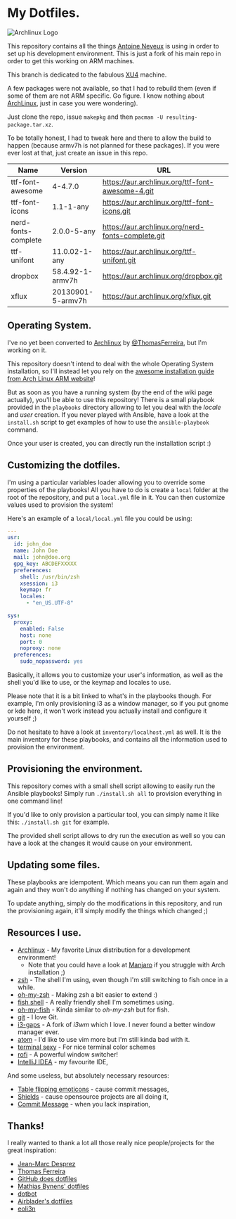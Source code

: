# My Dotfiles.

![Archlinux Logo](https://upload.wikimedia.org/wikipedia/commons/thumb/1/17/Archlinux-vert-dark.svg/1280px-Archlinux-vert-dark.svg.png)

This repository contains all the things [Antoine Neveux](https://github.com/aneveux) is using in order to set up his development environment. This is just a fork of his main repo in order to get this working on ARM machines.

This branch is dedicated to the fabulous [XU4](https://www.hardkernel.com/main/products/prdt_info.php) machine.

A few packages were not available, so that I had to rebuild them (even if some of them are not ARM specific. Go figure. I know nothing about [ArchLinux](https://archlinuxarm.org/platforms/armv7/samsung/odroid-xu4), just in case you were wondering).

Just clone the repo, issue `makepkg` and then `pacman -U resulting-package.tar.xz`.

To be totally honest, I had to tweak here and there to allow the build to happen (because armv7h is not planned for these packages). If you were ever lost at that, just create an issue in this repo.

|Name                                  |Version                       | URL                        |
|--------------------------------------|------------------------------|----------------------------|
|ttf-font-awesome                      |4-4.7.0                       |https://aur.archlinux.org/ttf-font-awesome-4.git|
|ttf-font-icons                        |1.1-1-any                     |https://aur.archlinux.org/ttf-font-icons.git|
|nerd-fonts-complete                   |2.0.0-5-any                   |https://aur.archlinux.org/nerd-fonts-complete.git|
|ttf-unifont                           |11.0.02-1-any                 |https://aur.archlinux.org/ttf-unifont.git|
|dropbox                               |58.4.92-1-armv7h              |https://aur.archlinux.org/dropbox.git|
|xflux                                 |20130901-5-armv7h             |https://aur.archlinux.org/xflux.git|


## Operating System.

I've no yet been converted to [Archlinux](https://www.archlinux.org/) by [@ThomasFerreira](https://github.com/ThomasFerreira/), but I'm working on it.

This repository doesn't intend to deal with the whole Operating System installation, so I'll instead let you rely on the [awesome installation guide from Arch Linux ARM website](https://archlinuxarm.org/platforms/armv7/samsung/odroid-xu4)!

But as soon as you have a running system (by the end of the wiki page actually), you'll be able to use this repository! There is a small playbook provided in the `playbooks` directory allowing to let you deal with the *locale* and *user* creation. If you never played with Ansible, have a look at the `install.sh` script to get examples of how to use the `ansible-playbook` command.

Once your user is created, you can directly run the installation script :)

## Customizing the dotfiles.

I'm using a particular variables loader allowing you to override some properties of the playbooks! All you have to do is create a `local` folder at the root of the repository, and put a `local.yml` file in it. You can then customize values used to provision the system!

Here's an example of a `local/local.yml` file you could be using:

```yml
---
usr:
  id: john_doe
  name: John Doe
  mail: john@doe.org
  gpg_key: ABCDEFXXXXX
  preferences:
    shell: /usr/bin/zsh
    xsession: i3
    keymap: fr
    locales:
      - "en_US.UTF-8"

sys:
  proxy:
    enabled: False
    host: none
    port: 0
    noproxy: none
  preferences:
    sudo_nopassword: yes
```

Basically, it allows you to customize your user's information, as well as the shell you'd like to use, or the keymap and locales to use.

Please note that it is a bit linked to what's in the playbooks though. For example, I'm only provisioning i3 as a window manager, so if you put gnome or kde here, it won't work instead you actually install and configure it yourself ;)

Do not hesitate to have a look at `inventory/localhost.yml` as well. It is the main inventory for these playbooks, and contains all the information used to provision the environment.

## Provisioning the environment.

This repository comes with a small shell script allowing to easily run the Ansible playbooks! Simply run `./install.sh all` to provision everything in one command line!

If you'd like to only provision a particular tool, you can simply name it like this: `./install.sh git` for example.

The provided shell script allows to dry run the execution as well so you can have a look at the changes it would cause on your environment.

## Updating some files.

These playbooks are idempotent. Which means you can run them again and again and they won't do anything if nothing has changed on your system.

To update anything, simply do the modifications in this repository, and run the provisioning again, it'll simply modify the things which changed ;)

## Resources I use.

- [Archlinux](https://www.archlinux.org/) - My favorite Linux distribution for a development environment!
   - Note that you could have a look at [Manjaro](https://manjaro.org/) if you struggle with Arch installation ;)
- [zsh](http://www.zsh.org/) - The shell I'm using, even though I'm still switching to fish once in a while.
- [oh-my-zsh](http://ohmyz.sh/) - Making zsh a bit easier to extend :)
- [fish shell](http://fishshell.com/) - A really friendly shell I'm sometimes using.
- [oh-my-fish](https://github.com/oh-my-fish/oh-my-fish) - Kinda similar to *oh-my-zsh* but for fish.
- [git](https://git-scm.com/) - I love Git.
- [i3-gaps](https://github.com/Airblader/i3) - A fork of *i3wm* which I love. I never found a better window manager ever.
- [atom](https://atom.io/) - I'd like to use vim more but I'm still kinda bad with it.
- [terminal sexy](http://terminal.sexy/) - For nice terminal color schemes
- [rofi](https://davedavenport.github.io/rofi/) - A powerful window switcher!
- [IntelliJ IDEA](https://www.jetbrains.com/idea/) - my favourite IDE,

And some useless, but absolutely necessary resources:

- [Table flipping emoticons](http://japaneseemoticons.me/table-flipping-emoticons/) - cause commit messages,
- [Shields](http://shields.io/) - cause opensource projects are all doing it,
- [Commit Message](http://whatthecommit.com/) - when you lack inspiration,

## Thanks!

I really wanted to thank a lot all those really nice people/projects for the great inspiration:

- [Jean-Marc Desprez](https://github.com/jmdesprez)
- [Thomas Ferreira](https://github.com/ThomasFerreira)
- [GitHub does dotfiles](https://dotfiles.github.io/)
- [Mathias Bynens' dotfiles](https://github.com/mathiasbynens/dotfiles)
- [dotbot](https://github.com/anishathalye/dotbot)
- [Airblader's dotfiles](https://github.com/Airblader/dotfiles-manjaro)
- [eoli3n](https://github.com/eoli3n/dotfiles)
